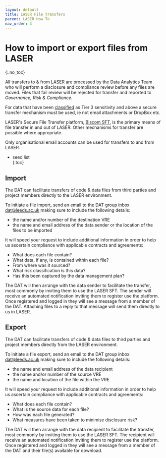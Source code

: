 ```yaml
---
layout: default
title: LASER File Transfers
parent: LASER How To
nav_order: 3
---
```


# How to import or export files from LASER
{:.no_toc}

All transfers to & from LASER are processed by the Data Analytics Team who will perform a disclosure and compliance review before any files are moved. Files that fail review will be rejected for transfer and reported to _Governance, Risk & Compliance_.  

For data that have been [classified](../laser_info/tiering.md) as Tier 3 sensitivity and above a secure transfer mechanism must be used, ie not email attachments or DropBox etc.  

LASER's Secure File Transfer platform, [Biscom SFT](https://laser-sft.leeds.ac.uk/sft), is the primary means of file transfer in and out of LASER. Other mechanisms for transfer are possible where appropriate.  

Only organisational email accounts can be used for transfers to and from LASER.  

* seed list  
{:toc}

## Import

The DAT can facilitate transfers of code & data files from third parties and project members directly to the LASER environment.  

To initiate a file import, send an email to the DAT group inbox [dat@leeds.ac.uk](mailto:dat@leeds.ac.uk) making sure to include the following details:
- the name and/or number of the destination VRE 
- the name and email address of the data sender or the location of the files to be imported

It will speed your request to include additional information in order to help us ascertain compliance with applicable contracts and agreements:  
- What does each file contain?  
- What data, if any, is contained within each file?  
- From where was it sourced?  
- What risk classification is this data?  
- Has this been captured by the data management plan?  

The DAT will then arrange with the data sender to facilitate the transfer, most commonly by inviting them to use the LASER SFT. The sender will receive an automated notification inviting them to register use the platform. Once registered and logged in they will see a message from a member of the DAT. Attaching files to a reply to that message will send them directly to us in LASER.  


## Export

The DAT can facilitate transfers of code & data files to third parties and project members directly from the LASER environment.  

To initiate a file export, send an email to the DAT group inbox [dat@leeds.ac.uk](mailto:dat@leeds.ac.uk) making sure to include the following details:
- the name and email address of the data recipient
- the name and/or number of the source VRE 
- the name and location of the file within the VRE

It will speed your request to include additional information in order to help us ascertain compliance with applicable contracts and agreements:  
   - What does each file contain?  
   - What is the source data for each file?  
   - How was each file generated?  
   - What measures have been taken to minimise disclosure risk?  

The DAT will then arrange with the data recipient to facilitate the transfer, most commonly by inviting them to use the LASER SFT. The recipient will receive an automated notification inviting them to register use the platform. Once registered and logged in they will see a message from a member of the DAT and their file(s) available for download.  
